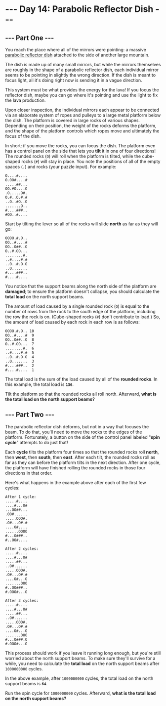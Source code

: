 # --- Day 14: Parabolic Reflector Dish ---

## --- Part One ---

You reach the place where all of the mirrors were pointing: a
massive [parabolic reflector dish](https://en.wikipedia.org/wiki/Parabolic_reflector) attached to the side of another
large mountain.

The dish is made up of many small mirrors, but while the mirrors themselves are roughly in the shape of a parabolic
reflector dish, each individual mirror seems to be pointing in slightly the wrong direction. If the dish is meant to
focus light, all it's doing right now is sending it in a vague direction.

This system must be what provides the energy for the lava! If you focus the reflector dish, maybe you can go where it's
pointing and use the light to fix the lava production.

Upon closer inspection, the individual mirrors each appear to be connected via an elaborate system of ropes and pulleys
to a large metal platform below the dish. The platform is covered in large rocks of various shapes. Depending on their
position, the weight of the rocks deforms the platform, and the shape of the platform controls which ropes move and
ultimately the focus of the dish.

In short: if you move the rocks, you can focus the dish. The platform even has a control panel on the side that lets you
**tilt** it in one of four directions! The rounded rocks (`O`) will roll when the platform is tilted, while the
cube-shaped rocks (`#`) will stay in place. You note the positions of all of the empty spaces (`.`) and rocks (your
puzzle input). For example:

```
O....#....
O.OO#....#
.....##...
OO.#O....O
.O.....O#.
O.#..O.#.#
..O..#O..O
.......O..
#....###..
#OO..#....
```

Start by tilting the lever so all of the rocks will slide **north** as far as they will go:

```
OOOO.#.O..
OO..#....#
OO..O##..O
O..#.OO...
........#.
..#....#.#
..O..#.O.O
..O.......
#....###..
#....#....
```

You notice that the support beams along the north side of the platform are **damaged**; to ensure the platform doesn't
collapse, you should calculate the **total load** on the north support beams.

The amount of load caused by a single rounded rock (`O`) is equal to the number of rows from the rock to the south edge
of the platform, including the row the rock is on. (Cube-shaped rocks (`#`) don't contribute to load.) So, the amount of
load caused by each rock in each row is as follows:

```
OOOO.#.O.. 10
OO..#....#  9
OO..O##..O  8
O..#.OO...  7
........#.  6
..#....#.#  5
..O..#.O.O  4
..O.......  3
#....###..  2
#....#....  1
```

The total load is the sum of the load caused by all of the **rounded rocks**.
In this example, the total load is **`136`**.

Tilt the platform so that the rounded rocks all roll north. Afterward, **what is the total load on the north support
beams?**

## --- Part Two ---

The parabolic reflector dish deforms, but not in a way that focuses the beam. To do that, you'll need to move the rocks
to the edges of the platform. Fortunately, a button on the side of the control panel labeled "**spin cycle**" attempts
to do just that!

Each **cycle** tilts the platform four times so that the rounded rocks roll **north**, then **west**, then **south**,
then **east**. After each tilt, the rounded rocks roll as far as they can before the platform tilts in the next
direction. After one cycle, the platform will have finished rolling the rounded rocks in those four directions in that
order.

Here's what happens in the example above after each of the first few cycles:

```
After 1 cycle:
.....#....
....#...O#
...OO##...
.OO#......
.....OOO#.
.O#...O#.#
....O#....
......OOOO
#...O###..
#..OO#....

After 2 cycles:
.....#....
....#...O#
.....##...
..O#......
.....OOO#.
.O#...O#.#
....O#...O
.......OOO
#..OO###..
#.OOO#...O

After 3 cycles:
.....#....
....#...O#
.....##...
..O#......
.....OOO#.
.O#...O#.#
....O#...O
.......OOO
#...O###.O
#.OOO#...O
```

This process should work if you leave it running long enough, but you're still worried about the north support beams. To
make sure they'll survive for a while, you need to calculate the **total load** on the north support beams
after `1000000000` cycles.

In the above example, after `1000000000` cycles, the total load on the north support beams is **`64`**.

Run the spin cycle for `1000000000` cycles. Afterward, **what is the total load on the north support beams?**